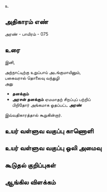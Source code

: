 உ


## அதிகாரம் எண்

அரண் - பாயிரம் - 075
## உரை

இனி,  

அந்நாட்டிற்கு உறுப்பாய் அடங்குமாயினும்,  
பகைவரால் தொலைவு வந்துழி  
அது  
* **தனக்கும்**  
* **அரசன் தனக்கும்** ஏமமாதற் சிறப்புப் பற்றிப்  
பிறிதோர் அங்கமாக ஓதப்பட்ட **அரண்**  

இவ்வதிகாரத்தால் கூறுகின்றார்.


## உயர் வள்ளுவ வகுப்பு காணொளி


## உயர் வள்ளுவ வகுப்பு ஒலி அமைவு 


## கூடுதல் குறிப்புகள்


## ஆங்கில விளக்கம்

